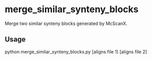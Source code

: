 # merge_similar_synteny_blocks
Merge two similar synteny blocks generated by McScanX.

## Usage
python merge_similar_synteny_blocks.py [aligns file 1] [aligns file 2]



